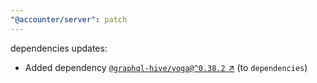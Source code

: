 ```yaml
---
"@accounter/server": patch
---
```

dependencies updates:
  - Added dependency [`@graphql-hive/yoga@^0.38.2` ↗︎](https://www.npmjs.com/package/@graphql-hive/yoga/v/0.38.2) (to `dependencies`)
